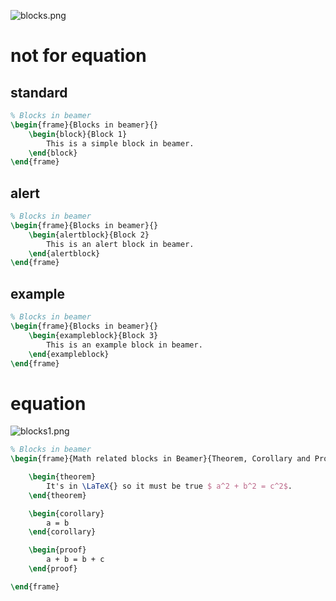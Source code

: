 ![blocks.png](../../../_resources/blocks.png)
# not for equation
## standard
```tex
% Blocks in beamer
\begin{frame}{Blocks in beamer}{}
	\begin{block}{Block 1}
		This is a simple block in beamer.
	\end{block}
\end{frame}
```
## alert
```tex
% Blocks in beamer
\begin{frame}{Blocks in beamer}{}
	\begin{alertblock}{Block 2}
		This is an alert block in beamer.
	\end{alertblock}
\end{frame}
```
## example
```tex
% Blocks in beamer
\begin{frame}{Blocks in beamer}{}
	\begin{exampleblock}{Block 3}
		This is an example block in beamer.
	\end{exampleblock}
\end{frame}
```

# equation
![blocks1.png](../../../_resources/blocks1.png)
```tex
% Blocks in beamer
\begin{frame}{Math related blocks in Beamer}{Theorem, Corollary and Proof}

	\begin{theorem}
		It's in \LaTeX{} so it must be true $ a^2 + b^2 = c^2$.
	\end{theorem}

	\begin{corollary}
		a = b
	\end{corollary}

	\begin{proof}
		a + b = b + c
	\end{proof}

\end{frame}
```



